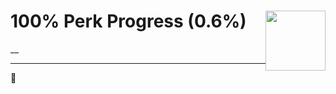 # 100% Perk Progress (0.6%) <img style="float: right;" src="https://cdn.akamai.steamstatic.com/steamcommunity/public/images/apps/881100/4a730e833b0b3d1c626ea5036db56e81054b7d7b.jpg" width="96" height="96">

__

---

🦾
